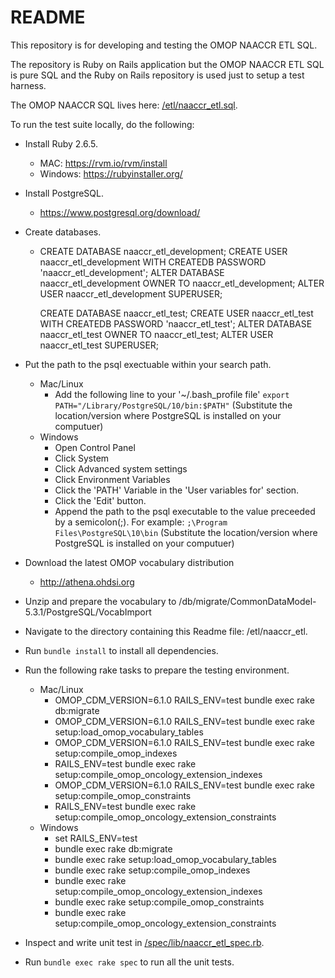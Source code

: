 # README

This repository is for developing and testing the OMOP NAACCR ETL SQL.

The repository is Ruby on Rails application but the OMOP NAACCR ETL SQL is pure SQL and the Ruby on Rails repository is used just to setup a test harness.

The OMOP NAACCR SQL lives here: [/etl/naaccr_etl.sql](../naaccr_etl_sqlserver.sql).

To run the test suite locally, do the following:

* Install Ruby 2.6.5.
  * MAC: https://rvm.io/rvm/install
  * Windows: https://rubyinstaller.org/

* Install PostgreSQL.
  * https://www.postgresql.org/download/

* Create databases.
  * CREATE DATABASE naaccr_etl_development;
    CREATE USER naaccr_etl_development WITH CREATEDB PASSWORD 'naaccr_etl_development';
    ALTER DATABASE naaccr_etl_development OWNER TO naaccr_etl_development;
    ALTER USER naaccr_etl_development SUPERUSER;

    CREATE DATABASE naaccr_etl_test;
    CREATE USER naaccr_etl_test WITH CREATEDB PASSWORD 'naaccr_etl_test';
    ALTER DATABASE naaccr_etl_test OWNER TO naaccr_etl_test;
    ALTER USER naaccr_etl_test SUPERUSER;

* Put the path to the psql exectuable within your search path.
  * Mac/Linux
    * Add the following line to your '~/.bash_profile file' `export PATH="/Library/PostgreSQL/10/bin:$PATH"` (Substitute the location/version where PostgreSQL is installed on your computuer)
  * Windows
    * Open Control Panel
    * Click System
    * Click Advanced system settings
    * Click Environment Variables
    * Click the 'PATH' Variable in the 'User variables for' section.
    * Click the 'Edit' button.
    * Append the path to the psql executable to the value preceeded by a semicolon(;).  For example: `;\Program Files\PostgreSQL\10\bin` (Substitute the location/version where PostgreSQL is installed on your computuer)

* Download the latest OMOP vocabulary distribution
  * http://athena.ohdsi.org

* Unzip and prepare the vocabulary to /db/migrate/CommonDataModel-5.3.1/PostgreSQL/VocabImport

* Navigate to the directory containing this Readme file: /etl/naaccr_etl.

* Run `bundle install` to install all dependencies.

* Run the following rake tasks to prepare the testing environment.
  * Mac/Linux
    * OMOP_CDM_VERSION=6.1.0 RAILS_ENV=test bundle exec rake db:migrate
    * OMOP_CDM_VERSION=6.1.0 RAILS_ENV=test bundle exec rake setup:load_omop_vocabulary_tables
    * OMOP_CDM_VERSION=6.1.0 RAILS_ENV=test bundle exec rake setup:compile_omop_indexes
    * RAILS_ENV=test bundle exec rake setup:compile_omop_oncology_extension_indexes
    * OMOP_CDM_VERSION=6.1.0 RAILS_ENV=test bundle exec rake setup:compile_omop_constraints
    * RAILS_ENV=test bundle exec rake setup:compile_omop_oncology_extension_constraints
  * Windows
    * set RAILS_ENV=test
    * bundle exec rake db:migrate
    * bundle exec rake setup:load_omop_vocabulary_tables
    * bundle exec rake setup:compile_omop_indexes
    * bundle exec rake setup:compile_omop_oncology_extension_indexes
    * bundle exec rake setup:compile_omop_constraints
    * bundle exec rake setup:compile_omop_oncology_extension_constraints

* Inspect and write unit test in [/spec/lib/naaccr_etl_spec.rb](spec/lib/naaccr_etl_spec.rb).

* Run `bundle exec rake spec` to run all the unit tests.